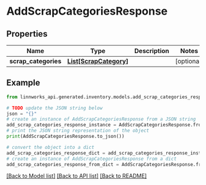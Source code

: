 # AddScrapCategoriesResponse


## Properties

Name | Type | Description | Notes
------------ | ------------- | ------------- | -------------
**scrap_categories** | [**List[ScrapCategory]**](ScrapCategory.md) |  | [optional] 

## Example

```python
from linnworks_api.generated.inventory.models.add_scrap_categories_response import AddScrapCategoriesResponse

# TODO update the JSON string below
json = "{}"
# create an instance of AddScrapCategoriesResponse from a JSON string
add_scrap_categories_response_instance = AddScrapCategoriesResponse.from_json(json)
# print the JSON string representation of the object
print(AddScrapCategoriesResponse.to_json())

# convert the object into a dict
add_scrap_categories_response_dict = add_scrap_categories_response_instance.to_dict()
# create an instance of AddScrapCategoriesResponse from a dict
add_scrap_categories_response_from_dict = AddScrapCategoriesResponse.from_dict(add_scrap_categories_response_dict)
```
[[Back to Model list]](../README.md#documentation-for-models) [[Back to API list]](../README.md#documentation-for-api-endpoints) [[Back to README]](../README.md)


